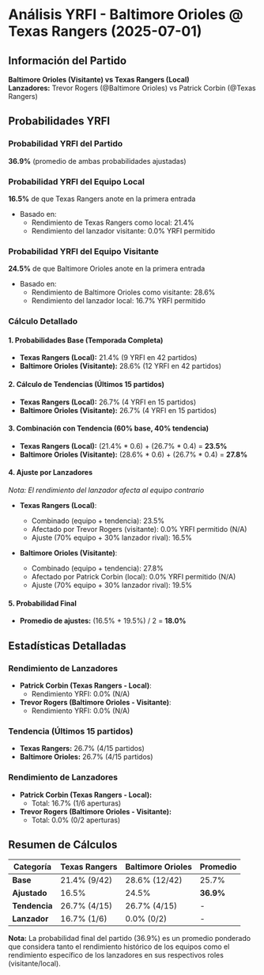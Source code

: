 # Análisis YRFI - Baltimore Orioles @ Texas Rangers (2025-07-01)

## Información del Partido
**Baltimore Orioles (Visitante) vs Texas Rangers (Local)**  
**Lanzadores:** Trevor Rogers (@Baltimore Orioles) vs Patrick Corbin (@Texas Rangers)

## Probabilidades YRFI

### Probabilidad YRFI del Partido
**36.9%** (promedio de ambas probabilidades ajustadas)

### Probabilidad YRFI del Equipo Local
**16.5%** de que Texas Rangers anote en la primera entrada
- Basado en:
  - Rendimiento de Texas Rangers como local: 21.4%
  - Rendimiento del lanzador visitante: 0.0% YRFI permitido

### Probabilidad YRFI del Equipo Visitante
**24.5%** de que Baltimore Orioles anote en la primera entrada
- Basado en:
  - Rendimiento de Baltimore Orioles como visitante: 28.6%
  - Rendimiento del lanzador local: 16.7% YRFI permitido

### Cálculo Detallado

#### 1. Probabilidades Base (Temporada Completa)
- **Texas Rangers (Local):** 21.4% (9 YRFI en 42 partidos)
- **Baltimore Orioles (Visitante):** 28.6% (12 YRFI en 42 partidos)

#### 2. Cálculo de Tendencias (Últimos 15 partidos)
- **Texas Rangers (Local):** 26.7% (4 YRFI en 15 partidos)
- **Baltimore Orioles (Visitante):** 26.7% (4 YRFI en 15 partidos)

#### 3. Combinación con Tendencia (60% base, 40% tendencia)
- **Texas Rangers (Local):** (21.4% * 0.6) + (26.7% * 0.4) = **23.5%**
- **Baltimore Orioles (Visitante):** (28.6% * 0.6) + (26.7% * 0.4) = **27.8%**

#### 4. Ajuste por Lanzadores
*Nota: El rendimiento del lanzador afecta al equipo contrario*

- **Texas Rangers (Local)**:
  - Combinado (equipo + tendencia): 23.5%
  - Afectado por Trevor Rogers (visitante): 0.0% YRFI permitido (N/A)
  - Ajuste (70% equipo + 30% lanzador rival): 16.5%

- **Baltimore Orioles (Visitante)**:
  - Combinado (equipo + tendencia): 27.8%
  - Afectado por Patrick Corbin (local): 0.0% YRFI permitido (N/A)
  - Ajuste (70% equipo + 30% lanzador rival): 19.5%

#### 5. Probabilidad Final
- **Promedio de ajustes:** (16.5% + 19.5%) / 2 = **18.0%**

## Estadísticas Detalladas


### Rendimiento de Lanzadores
- **Patrick Corbin (Texas Rangers - Local)**:
  - Rendimiento YRFI: 0.0% (N/A)
- **Trevor Rogers (Baltimore Orioles - Visitante)**:
  - Rendimiento YRFI: 0.0% (N/A)
### Tendencia (Últimos 15 partidos)
- **Texas Rangers:** 26.7% (4/15 partidos)
- **Baltimore Orioles:** 26.7% (4/15 partidos)

### Rendimiento de Lanzadores
- **Patrick Corbin (Texas Rangers - Local):**
  - Total: 16.7% (1/6 aperturas)
- **Trevor Rogers (Baltimore Orioles - Visitante):**
  - Total: 0.0% (0/2 aperturas)

## Resumen de Cálculos
| Categoría | Texas Rangers        | Baltimore Orioles    | Promedio |
|-----------|----------------------|----------------------|----------|
| **Base** | 21.4% (9/42) | 28.6% (12/42) | 25.7% |
| **Ajustado** | 16.5% | 24.5% | **36.9%** |
| **Tendencia** | 26.7% (4/15) | 26.7% (4/15) | - |
| **Lanzador** | 16.7% (1/6) | 0.0% (0/2) | - |

**Nota:** La probabilidad final del partido (36.9%) es un promedio ponderado que considera tanto el rendimiento histórico de los equipos como el rendimiento específico de los lanzadores en sus respectivos roles (visitante/local).